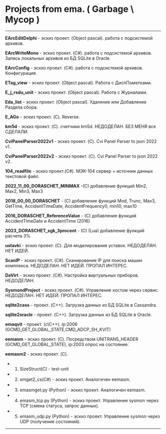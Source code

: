 # Projects from ema. ( Garbage \ Мусор )

----------------------------------

  **EArcEditDelphi** -  эскиз проект. (Object pascal). работа с подсистемой архивов.
  
  **EArcWriteMono** -  эскиз проект. (C#). работа с подсистемой архивов. Запись локальных архивов из БД SQLite в Oracle.
  
  **EArcConfig** -  эскиз проект. (C#). работа с подсистемой архивов. Конфигурация.

  **ETag_view** -  эскиз проект. (Object pascal). Работа с ДиспПометками.

  **E_j_rsdu_unit** -  эскиз проект. (Object pascal). Работа с Журналами.

  **Eda_list** -  эскиз проект. (Object pascal). Удаление или Добавление Раздела сбора.

  **E_AGo** -  эскиз проект. (C). Reverse.

  **km5d** -  эскиз проект. (C). счетчики km5d. НЕДОДЕЛАН. БЕЗ МЕНЯ все СДЕЛАЛИ.

  **CviPanelParser2022v1** -  эскиз проект. (C). Cvi Panel Parser to json 2022 v1.

  **CviPanelParser2022v2** -  эскиз проект. (C). Cvi Panel Parser to json 2022 v2.

  **104_readfile** -  эскиз проект.(C#). МЭК-104 сервер + источник данных текстовой файл.

  **2022_11_00_DORASCHET_MINMAX** -(C)  добавление функций Min2, Max2, Min3, Max3 

  **2018_00_00_DORASCHET**  - (C) добавление функций Mod, Trunc, Max3, GetTime, AccidentTimeDate, AccidentFrequency0, min10, max10

  **2016_DORASCHET_ReferenceValue** - (C) добавление функций AccidentTimeDate и AccidentTime (2016)

  **2023_DORASCHET_sgk_3procent** - (C) (Lua) добавление функций расчета 3%
  
  **ustavki** -  эскиз проект. (C). Для моделирования уставок. НЕДОДЕЛАН. НЕТ ИДЕЙ. 
  
  **ScanIP** -  эскиз проект. (C#). Сканирование IP для поиска машин комплекса. НЕДОДЕЛАН. НЕТ ИДЕЙ. ПРОПАЛ ИНТЕРЕС.

  **DaVirt** -  эскиз проект. (C#). Настройка виртуальных приборов. НЕДОДЕЛАН.
  
  **SysmondProject** -  эскиз проект. (C#). Управление хостом через сервис. НЕДОДЕЛАН. НЕТ ИДЕЙ. ПРОПАЛ ИНТЕРЕС.

  **sqlite2cass** -  проект. (C++). Загрузка данных из БД SQLite в Cassandra.
  
  **sqlite2oracle** -  проект. (C++). Загрузка данных из БД SQLite в Oracle.

  **emaqvit** -  проект. (c\C++). ip:2006 (GCMD_GET_GLOBAL_STATE,CMD_ADCP_SH_KVIT)

  **eemasm** - эскиз проект. (C). Посредством UNITRANS_HEADER (GCMD_GET_GLOBAL_STATE), ip:2003 опрос на состояние.
  
  **eemasm2** - эскиз проект. (C).
 
* 1. SizeStruct(C) - test-unit
* 2. smget2_cs(C#)  - эскиз проект. Аналогичен eemasm.
* 3. emasmget.py (Python) - эскиз проект. Аналогичен eemasm.
* 4. emasm_tcp.py (Python) - эскиз проект. Управление sysmon через TCP (смена статуса, запрос данных).
* 5. emasm_udp.py (Python) - эскиз проект. Управление sysmon через UDP (получение состояний).


-----------------------------------  